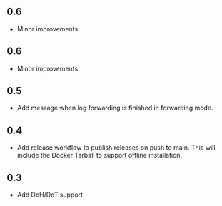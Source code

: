 ## 0.6
- Minor improvements

## 0.6
- Minor improvements

## 0.5
- Add message when log forwarding is finished in forwarding mode.

## 0.4
- Add release workflow to publish releases on push to main. This will include the Docker Tarball to support offline installation.

## 0.3
- Add DoH/DoT support
